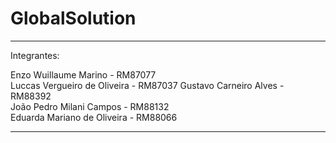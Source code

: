 # GlobalSolution

- - - - - - - - - - - - - - - - - - -
                                         
Integrantes:

Enzo Wuillaume Marino - RM87077     
Luccas Vergueiro de Oliveira - RM87037
Gustavo Carneiro Alves - RM88392    
João Pedro Milani Campos - RM88132   
Eduarda Mariano de Oliveira - RM88066

- - - - - - - - - - - - - - - - - - - 
